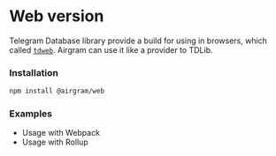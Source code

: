 # Web version

Telegram Database library provide a build for using in browsers, which called [`tdweb`](https://www.npmjs.com/package/tdweb). Airgram can use it like a provider to TDLib.

### Installation

```bash
npm install @airgram/web
```

### Examples

* Usage with Webpack
* Usage with Rollup

